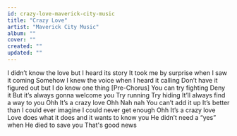 ```yaml
---
id: crazy-love-maverick-city-music
title: "Crazy Love"
artist: "Maverick City Music"
album: ""
cover: ""
created: ""
updated: ""
---
```


I didn’t know the love but I heard its story
It took me by surprise when I saw it coming
Somehow I knew the voice when I heard it calling
Don’t have it figured out but I do know one thing
[Pre-Chorus]
You can try fighting
Deny it
But it’s always gonna welcome you
Try running
Try hiding
It’ll always find a way to you
Ohh
It’s a crazy love
Ohh
Nah nah
You can’t add it up
It’s better than I could ever imagine
I could never get enough
Ohh
It’s a crazy love
Love does what it does and it wants to know you
He didn’t need a “yes” when He died to save you
That's good news